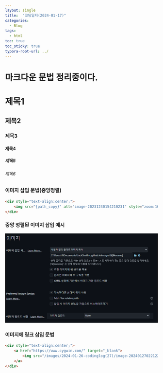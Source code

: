 ```yaml
---
layout: single
title:  "코딩일지(2024-01-17)"
categories: 
  - Blog
tags:
  - html
toc: true
toc_sticky: true
typora-root-url: ../
---
```


# 마크다운 문법 정리중이다.


# 제목1
## 제목2
### 제목3
#### 제목4
##### 제목5
###### 제목6


### 이미지 삽입 문법(중앙정렬)
```html
<div style="text-align:center;">
    <img src="{path_copy}" alt="image-20231230154210231" style="zoom:100%;" />
</div>
```

### 중앙 정렬된 이미지 삽입 예시
<div style="text-align:center;">
    <img src="/images/2024-01-17-codinglog(20)/image-20240127021104500.png" alt="image-20231230154210231" style="zoom:100%;" />
</div>



### 이미지에 링크 삽입 문법
```html
<div style="text-align:center;">
    <a href="https://www.cygwin.com/" target="_blank">
        <img src="/images/2024-01-26-codinglog(27)/image-20240127022122739.png" alt="image-20231230154210231" style="zoom:100%;" />
    </a>
</div>
```

